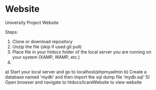 # Website
University Project Website

Steps:

1. Clone or download repository
2. Unzip the file (skip if used git pull)
3. Place file in your htdocs folder of the local server you are running on your system (XAMP, WAMP, etc.)
4. 
  a) Start your local server and go to localhost/phpmyadmin 
  b) Create a database named 'mydb' and then import the sql dump file 'mydb.sql' 
5) Open browser and navigate to htdocs/IcareWebsite to view website
